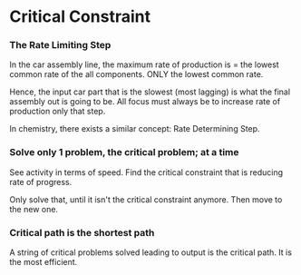 # Critical Constraint

### The Rate Limiting Step

In the car assembly line, the maximum rate of production is = the lowest common rate of the all components. ONLY the lowest common rate.

Hence, the input car part that is the slowest \(most lagging\) is what the final assembly out is going to be. All focus must always be to increase rate of production only that step.

In chemistry, there exists a similar concept: Rate Determining Step.

### Solve only 1 problem, the critical problem; at a time

See activity in terms of speed. Find the critical constraint that is reducing rate of progress. 

Only solve that, until it isn't the critical constraint anymore. Then move to the new one.

### Critical path is the shortest path

A string of critical problems solved leading to output is the critical path. It is the most efficient. 

